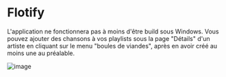 # Flotify

L'application ne fonctionnera pas à moins d'être build sous Windows. Vous pouvez ajouter des chansons à vos playlists sous la page "Détails" d'un artiste en cliquant sur le menu "boules de viandes", après en avoir créé au moins une au préalable.


![image](https://github.com/Picoche/Flotify/assets/98920168/6962db09-05e5-40ac-9303-020cae13bb09)
